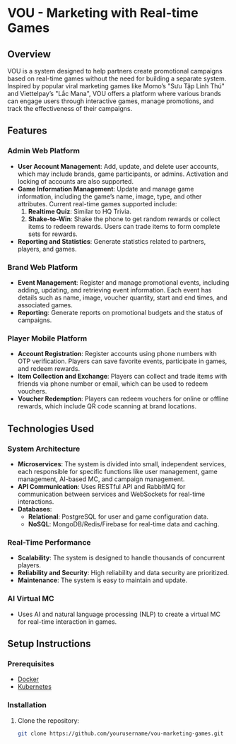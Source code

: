 # VOU - Marketing with Real-time Games

## Overview
VOU is a system designed to help partners create promotional campaigns based on real-time games without the need for building a separate system. Inspired by popular viral marketing games like Momo’s "Sưu Tập Linh Thú" and Viettelpay’s "Lắc Mana", VOU offers a platform where various brands can engage users through interactive games, manage promotions, and track the effectiveness of their campaigns.

## Features

### Admin Web Platform
- **User Account Management**: Add, update, and delete user accounts, which may include brands, game participants, or admins. Activation and locking of accounts are also supported.
- **Game Information Management**: Update and manage game information, including the game’s name, image, type, and other attributes. Current real-time games supported include:
  1. **Realtime Quiz**: Similar to HQ Trivia.
  2. **Shake-to-Win**: Shake the phone to get random rewards or collect items to redeem rewards. Users can trade items to form complete sets for rewards.
- **Reporting and Statistics**: Generate statistics related to partners, players, and games.

### Brand Web Platform
- **Event Management**: Register and manage promotional events, including adding, updating, and retrieving event information. Each event has details such as name, image, voucher quantity, start and end times, and associated games.
- **Reporting**: Generate reports on promotional budgets and the status of campaigns.

### Player Mobile Platform
- **Account Registration**: Register accounts using phone numbers with OTP verification. Players can save favorite events, participate in games, and redeem rewards.
- **Item Collection and Exchange**: Players can collect and trade items with friends via phone number or email, which can be used to redeem vouchers.
- **Voucher Redemption**: Players can redeem vouchers for online or offline rewards, which include QR code scanning at brand locations.

## Technologies Used

### System Architecture
- **Microservices**: The system is divided into small, independent services, each responsible for specific functions like user management, game management, AI-based MC, and campaign management.
- **API Communication**: Uses RESTful API and RabbitMQ for communication between services and WebSockets for real-time interactions.
- **Databases**:
  - **Relational**: PostgreSQL for user and game configuration data.
  - **NoSQL**: MongoDB/Redis/Firebase for real-time data and caching.

### Real-Time Performance
- **Scalability**: The system is designed to handle thousands of concurrent players.
- **Reliability and Security**: High reliability and data security are prioritized.
- **Maintenance**: The system is easy to maintain and update.

### AI Virtual MC
- Uses AI and natural language processing (NLP) to create a virtual MC for real-time interaction in games.

## Setup Instructions

### Prerequisites
- [Docker](https://www.docker.com/)
- [Kubernetes](https://kubernetes.io/)

### Installation
1. Clone the repository:
   ```bash
   git clone https://github.com/yourusername/vou-marketing-games.git
